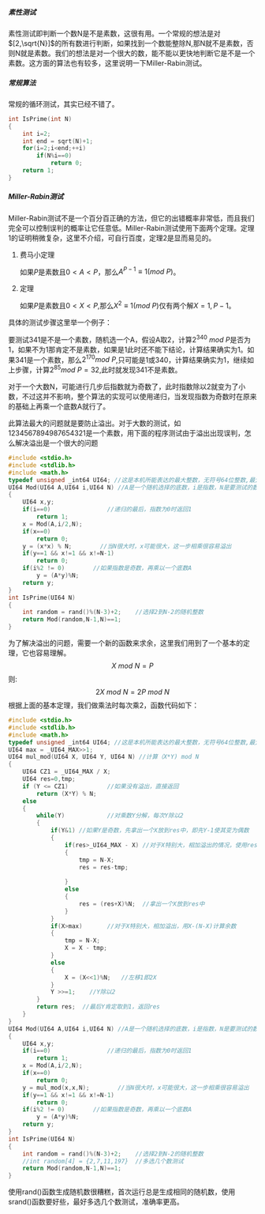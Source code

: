 ##### 素性测试

素性测试即判断一个数N是不是素数，这很有用。一个常规的想法是对$[2,\sqrt{N}]$的所有数进行判断，如果找到一个数能整除N,那N就不是素数，否则N就是素数。我们的想法是对一个很大的数，能不能以更快地判断它是不是一个素数。这方面的算法也有较多，这里说明一下Miller-Rabin测试。

##### 常规算法

常规的循环测试，其实已经不错了。

```c
int IsPrime(int N)
{
    int i=2;
    int end = sqrt(N)+1;
    for(i=2;i<end;++i)
        if(N%i==0)
            return 0;
    return 1;
}
```

##### Miller-Rabin测试

Miller-Rabin测试不是一个百分百正确的方法，但它的出错概率非常低，而且我们完全可以控制误判的概率让它任意低。Miller-Rabin测试使用下面两个定理。定理1的证明稍微复杂，这里不介绍，可自行百度，定理2是显而易见的。

1. 费马小定理

   如果$P$是素数且$0<A<P$，那么$A^{P-1}\equiv1(mod\ P)$。

2. 定理

   如果$P$是素数且$0<X<P$,那么$X^2\equiv1(mod\ P)$仅有两个解$X=1,P-1$。

具体的测试步骤这里举一个例子：

要测试341是不是一个素数，随机选一个A，假设A取2，计算$2^{340}\ mod\ P$是否为1，如果不为1那肯定不是素数，如果是1此时还不能下结论，计算结果确实为1。如果341是一个素数，那么$2^{170} mod\ P$,只可能是1或340，计算结果确实为1，继续如上步骤，计算$2^{85}mod\ P=32$,此时就发现341不是素数。

对于一个大数N，可能进行几步后指数就为奇数了，此时指数除以2就变为了小数，不过这并不影响，整个算法的实现可以使用递归，当发现指数为奇数时在原来的基础上再乘一个底数A就行了。

此算法最大的问题就是要防止溢出。对于大数的测试，如1234567894987654321是一个素数，用下面的程序测试由于溢出出现误判，怎么解决溢出是一个很大的问题

```c
#include <stdio.h>
#include <stdlib.h>
#include <math.h> 
typedef unsigned _int64 UI64; //这是本机所能表达的最大整数，无符号64位整数,最大为2^64-1
UI64 Mod(UI64 A,UI64 i,UI64 N) //A是一个随机选择的底数，i是指数，N是要测试的数
{
    UI64 x,y;
    if(i==0)				//递归的最后，指数为0时返回1
        return 1;
    x = Mod(A,i/2,N);
    if(x==0)
        return 0;
    y = (x*x) % N;        //当N很大时，x可能很大，这一步相乘很容易溢出
    if(y==1 && x!=1 && x!=N-1)
        return 0;
    if(i%2 != 0)		//如果指数是奇数，再乘以一个底数A
        y = (A*y)%N;
    return y;
}
int IsPrime(UI64 N)
{
    int random = rand()%(N-3)+2;	//选择2到N-2的随机整数
    return Mod(random,N-1,N)==1;
}
```

为了解决溢出的问题，需要一个新的函数来求余，这里我们用到了一个基本的定理，它也容易理解。
$$
X\ mod\ N = P
$$
则:
$$
2X\ mod\ N=2P\ mod\ N
$$
根据上面的基本定理，我们做乘法时每次乘2，函数代码如下：

```c
#include <stdio.h>
#include <stdlib.h>
#include <math.h> 
typedef unsigned _int64 UI64; //这是本机所能表达的最大整数，无符号64位整数,最大为2^64-1
UI64 max = _UI64_MAX>>1;
UI64 mul_mod(UI64 X, UI64 Y, UI64 N) //计算（X*Y) mod N
{
	UI64 CZ1 = _UI64_MAX / X;
	UI64 res=0,tmp;
	if (Y <= CZ1)           //如果没有溢出，直接返回
		return (X*Y) % N;
	else 
	{
		while(Y)            //对乘数Y分解，每次Y除以2
        {
            if(Y&1)	//如果Y是奇数，先拿出一个X放到res中，即先Y-1使其变为偶数
            {
                if(res>_UI64_MAX - X) //对于X特别大，相加溢出的情况，使用res-(N-X)避免溢出
                {
                    tmp = N-X;
                    res = res-tmp;
                    
                }
                else
                {
                    res = (res+X)%N;  //拿出一个X放到res中
                }
            }
            if(X>max)       //对于X特别大，相加溢出，用X-(N-X)计算余数
            {
                tmp = N-X;
                X = X - tmp;
            }
            else
            {
                X = (X<<1)%N;   //左移1即2X
            }
            Y >>=1;    //Y除以2
        }
        return res;  //最后Y肯定取到1，返回res
    }
}
UI64 Mod(UI64 A,UI64 i,UI64 N) //A是一个随机选择的底数，i是指数，N是要测试的数
{
    UI64 x,y;
    if(i==0)				//递归的最后，指数为0时返回1
        return 1;
    x = Mod(A,i/2,N);
    if(x==0)
        return 0;
    y = mul_mod(x,x,N);        //当N很大时，x可能很大，这一步相乘很容易溢出
    if(y==1 && x!=1 && x!=N-1)
        return 0;
    if(i%2 != 0)		//如果指数是奇数，再乘以一个底数A
        y = (A*y)%N;
    return y;
}
int IsPrime(UI64 N)
{
    int random = rand()%(N-3)+2;	//选择2到N-2的随机整数
    //int random[4] = {2,7,11,197}  //多选几个数测试
    return Mod(random,N-1,N)==1;
}
```

使用rand()函数生成随机数很糟糕，首次运行总是生成相同的随机数，使用srand()函数要好些，最好多选几个数测试，准确率更高。

